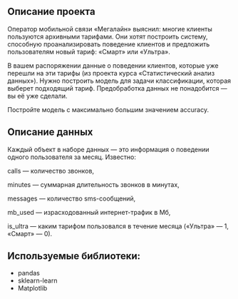 ## Описание проекта

Оператор мобильной связи «Мегалайн» выяснил: многие клиенты пользуются архивными тарифами. Они хотят построить систему, способную проанализировать поведение клиентов и предложить пользователям новый тариф: «Смарт» или «Ультра».

В вашем распоряжении данные о поведении клиентов, которые уже перешли на эти тарифы (из проекта курса «Статистический анализ данных»). Нужно построить модель для задачи классификации, которая выберет подходящий тариф. Предобработка данных не понадобится — вы её уже сделали.

Постройте модель с максимально большим значением accuracy.

## Описание данных

Каждый объект в наборе данных — это информация о поведении одного пользователя за месяц. Известно:

сalls — количество звонков,

minutes — суммарная длительность звонков в минутах,

messages — количество sms-сообщений,

mb_used — израсходованный интернет-трафик в Мб,

is_ultra — каким тарифом пользовался в течение месяца («Ультра» — 1, «Смарт» — 0).

## Используемые библиотеки: ##
- pandas
- sklearn-learn
- Matplotlib
